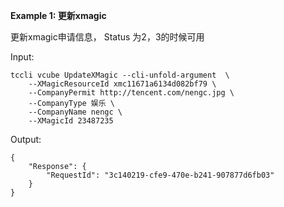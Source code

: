 **Example 1: 更新xmagic**

更新xmagic申请信息，  Status 为2，3的时候可用

Input: 

```
tccli vcube UpdateXMagic --cli-unfold-argument  \
    --XMagicResourceId xmc11671a6134d082bf79 \
    --CompanyPermit http://tencent.com/nengc.jpg \
    --CompanyType 娱乐 \
    --CompanyName nengc \
    --XMagicId 23487235
```

Output: 
```
{
    "Response": {
        "RequestId": "3c140219-cfe9-470e-b241-907877d6fb03"
    }
}
```

